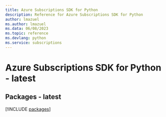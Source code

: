 ```yaml
---
title: Azure Subscriptions SDK for Python
description: Reference for Azure Subscriptions SDK for Python
author: lmazuel
ms.author: lmazuel
ms.data: 06/08/2023
ms.topic: reference
ms.devlang: python
ms.service: subscriptions
---
```

# Azure Subscriptions SDK for Python - latest
## Packages - latest
[!INCLUDE [packages](subscriptions-index.md)]